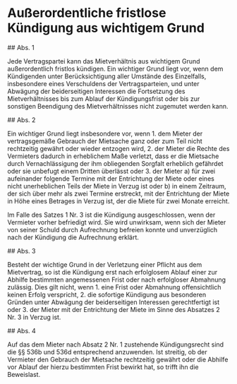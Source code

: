 # Außerordentliche fristlose Kündigung aus wichtigem Grund



\#\# Abs. 1

 Jede Vertragspartei kann das Mietverhältnis aus wichtigem Grund außerordentlich fristlos kündigen. Ein wichtiger Grund liegt vor, wenn dem Kündigenden unter Berücksichtigung aller Umstände des Einzelfalls, insbesondere eines Verschuldens der Vertragsparteien, und unter Abwägung der beiderseitigen Interessen die Fortsetzung des Mietverhältnisses bis zum Ablauf der Kündigungsfrist oder bis zur sonstigen Beendigung des Mietverhältnisses nicht zugemutet werden kann.

\#\# Abs. 2

 Ein wichtiger Grund liegt insbesondere vor, wenn  1\.
 dem Mieter der vertragsgemäße Gebrauch der Mietsache ganz oder zum Teil nicht rechtzeitig gewährt oder wieder entzogen wird,
 2\.
 der Mieter die Rechte des Vermieters dadurch in erheblichem Maße verletzt, dass er die Mietsache durch Vernachlässigung der ihm obliegenden Sorgfalt erheblich gefährdet oder sie unbefugt einem Dritten überlässt oder
 3\.
 der Mieter a)
 für zwei aufeinander folgende Termine mit der Entrichtung der Miete oder eines nicht unerheblichen Teils der Miete in Verzug ist oder
 b)
 in einem Zeitraum, der sich über mehr als zwei Termine erstreckt, mit der Entrichtung der Miete in Höhe eines Betrages in Verzug ist, der die Miete für zwei Monate erreicht.

Im Falle des Satzes 1 Nr. 3 ist die Kündigung ausgeschlossen, wenn der Vermieter vorher befriedigt wird. Sie wird unwirksam, wenn sich der Mieter von seiner Schuld durch Aufrechnung befreien konnte und unverzüglich nach der Kündigung die Aufrechnung erklärt.

\#\# Abs. 3

 Besteht der wichtige Grund in der Verletzung einer Pflicht aus dem Mietvertrag, so ist die Kündigung erst nach erfolglosem Ablauf einer zur Abhilfe bestimmten angemessenen Frist oder nach erfolgloser Abmahnung zulässig. Dies gilt nicht, wenn  1\.
 eine Frist oder Abmahnung offensichtlich keinen Erfolg verspricht,
 2\.
 die sofortige Kündigung aus besonderen Gründen unter Abwägung der beiderseitigen Interessen gerechtfertigt ist oder
 3\.
 der Mieter mit der Entrichtung der Miete im Sinne des Absatzes 2 Nr. 3 in Verzug ist.


\#\# Abs. 4

 Auf das dem Mieter nach Absatz 2 Nr. 1 zustehende Kündigungsrecht sind die §§ 536b und 536d entsprechend anzuwenden. Ist streitig, ob der Vermieter den Gebrauch der Mietsache rechtzeitig gewährt oder die Abhilfe vor Ablauf der hierzu bestimmten Frist bewirkt hat, so trifft ihn die Beweislast. 

